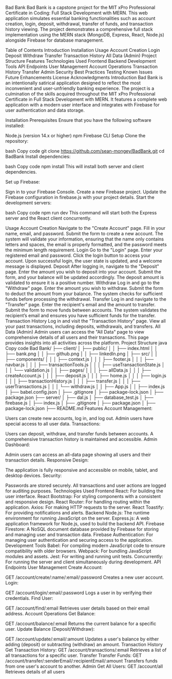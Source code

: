 Bad Bank
Bad Bank is a capstone project for the MIT xPro Professional Certificate in Coding: Full Stack Development with MERN. This web application simulates essential banking functionalities such as account creation, login, deposit, withdrawal, transfer of funds, and transaction history viewing. The project demonstrates a comprehensive full stack implementation using the MERN stack (MongoDB, Express, React, Node.js) alongside Firebase for database management.

Table of Contents
Introduction
Installation
Usage
Account Creation
Login
Deposit
Withdraw
Transfer
Transaction History
All Data (Admin)
Project Structure
Features
Technologies Used
Frontend
Backend
Development Tools
API Endpoints
User Management
Account Operations
Transaction History
Transfer
Admin
Security
Best Practices
Testing
Known Issues
Future Enhancements
License
Acknowledgments
Introduction
Bad Bank is an intentionally satirical application designed to reflect the most inconvenient and user-unfriendly banking experience. The project is a culmination of the skills acquired throughout the MIT xPro Professional Certificate in Full Stack Development with MERN. It features a complete web application with a modern user interface and integrates with Firebase for user authentication and data storage.

Installation
Prerequisites
Ensure that you have the following software installed:

Node.js (version 14.x or higher)
npm
Firebase CLI
Setup
Clone the repository:

bash
Copy code
git clone https://github.com/sean-mongey/BadBank.git
cd BadBank
Install dependencies:

bash
Copy code
npm install
This will install both server and client dependencies.

Set up Firebase:

Sign in to your Firebase Console.
Create a new Firebase project.
Update the Firebase configuration in firebase.js with your project details.
Start the development servers:

bash
Copy code
npm run dev
This command will start both the Express server and the React client concurrently.

Usage
Account Creation
Navigate to the "Create Account" page.
Fill in your name, email, and password.
Submit the form to create a new account.
The system will validate your information, ensuring that the name only contains letters and spaces, the email is properly formatted, and the password meets the minimum length requirement.
Login
Go to the "Login" page.
Enter your registered email and password.
Click the login button to access your account.
Upon successful login, the user state is updated, and a welcome message is displayed.
Deposit
After logging in, navigate to the "Deposit" page.
Enter the amount you wish to deposit into your account.
Submit the form, and your balance will be updated accordingly.
The deposit amount is validated to ensure it is a positive number.
Withdraw
Log in and go to the "Withdraw" page.
Enter the amount you wish to withdraw.
Submit the form to deduct the amount from your balance.
The system checks for sufficient funds before processing the withdrawal.
Transfer
Log in and navigate to the "Transfer" page.
Enter the recipient's email and the amount to transfer.
Submit the form to move funds between accounts.
The system validates the recipient’s email and ensures you have sufficient funds for the transfer.
Transaction History
Log in and visit the "Transaction History" page.
View all your past transactions, including deposits, withdrawals, and transfers.
All Data (Admin)
Admin users can access the "All Data" page to view comprehensive details of all users and their transactions.
This page provides insights into all activities across the platform.
Project Structure
java
Copy code
Bad Bank/
├── client/
│   ├── public/
│   │   ├── index.html
│   │   ├── bank.png
│   │   ├── github.png
│   │   ├── linkedIn.png
│   ├── src/
│   │   ├── components/
│   │   │   ├── context.js
│   │   │   ├── footer.js
│   │   │   ├── navbar.js
│   │   │   ├── transactionTools.js
│   │   │   ├── useTransactionState.js
│   │   │   └── validation.js
│   │   ├── pages/
│   │   │   ├── allData.js
│   │   │   ├── createAccount.js
│   │   │   ├── deposit.js
│   │   │   ├── home.js
│   │   │   ├── login.js
│   │   │   ├── transactionHistory.js
│   │   │   ├── transfer.js
│   │   │   ├── userTransactions.js
│   │   │   └── withdraw.js
│   │   ├── App.js
│   │   ├── index.js
│   ├── babel.config.json
│   ├── .gitignore
│   ├── package-lock.json
│   ├── package.json
├── server/
│   ├── dal.js
│   ├── database_test.js
│   ├── firebase.js
│   ├── index.js
│   ├── .gitignore
│   ├── package.json
│   ├── package-lock.json
├── README.md
Features
Account Management:

Users can create new accounts, log in, and log out.
Admin users have special access to all user data.
Transactions:

Users can deposit, withdraw, and transfer funds between accounts.
A comprehensive transaction history is maintained and accessible.
Admin Dashboard:

Admin users can access an all-data page showing all users and their transaction details.
Responsive Design:

The application is fully responsive and accessible on mobile, tablet, and desktop devices.
Security:

Passwords are stored securely.
All transactions and user actions are logged for auditing purposes.
Technologies Used
Frontend
React: For building the user interface.
React Bootstrap: For styling components with a consistent and responsive design.
React Router: For handling routing within the application.
Axios: For making HTTP requests to the server.
React Toastify: For providing notifications and alerts.
Backend
Node.js: The runtime environment for running JavaScript on the server.
Express.js: A web application framework for Node.js, used to build the backend API.
Firebase Firestore: A NoSQL document database provided by Firebase for storing and managing user and transaction data.
Firebase Authentication: For managing user authentication and securing access to the application.
Development Tools
Babel: For compiling modern JavaScript code to ensure compatibility with older browsers.
Webpack: For bundling JavaScript modules and assets.
Jest: For writing and running unit tests.
Concurrently: For running the server and client simultaneously during development.
API Endpoints
User Management
Create Account:

GET /account/create/:name/:email/:password
Creates a new user account.
Login:

GET /account/login/:email/:password
Logs a user in by verifying their credentials.
Find User:

GET /account/find/:email
Retrieves user details based on their email address.
Account Operations
Get Balance:

GET /account/balance/:email
Returns the current balance for a specific user.
Update Balance (Deposit/Withdraw):

GET /account/update/:email/:amount
Updates a user's balance by either adding (deposit) or subtracting (withdraw) an amount.
Transaction History
Get Transaction History:
GET /account/transactions/:email
Retrieves a list of all transactions for a specific user.
Transfer
Transfer Funds:
GET /account/transfer/:senderEmail/:recipientEmail/:amount
Transfers funds from one user's account to another.
Admin
Get All Users:
GET /account/all
Retrieves details of all users